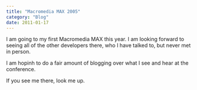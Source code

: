 ```yaml
---
title: "Macromedia MAX 2005"
category: "Blog"
date: 2011-01-17
---
```



I am going to my first Macromedia MAX this year. I am looking forward to seeing all of the other developers there, who I have talked to, but never met in person.

I am hopinh to do a fair amount of blogging over what I see and hear at the conference.

If you see me there, look me up.